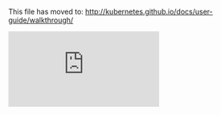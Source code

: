 <!-- BEGIN MUNGE: UNVERSIONED_WARNING -->


<!-- END MUNGE: UNVERSIONED_WARNING -->

This file has moved to: http://kubernetes.github.io/docs/user-guide/walkthrough/




<!-- BEGIN MUNGE: IS_VERSIONED -->
<!-- TAG IS_VERSIONED -->
<!-- END MUNGE: IS_VERSIONED -->


<!-- BEGIN MUNGE: GENERATED_ANALYTICS -->
[![Analytics](https://kubernetes-site.appspot.com/UA-36037335-10/GitHub/docs/user-guide/walkthrough/README.md?pixel)]()
<!-- END MUNGE: GENERATED_ANALYTICS -->
